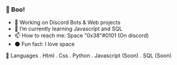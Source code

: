 ### 👻 Boo!

- 🔭 Working on Discord Bots & Web projects
- 🌱 I’m currently learning Javascript and SQL
- 📫 How to reach me: Space "0x38"#0101 (On discord)
- 🌑 Fun fact: I love space 

🧠 Languages
. Html
. Css
. Python
. Javascript (Soon)
. SQL (Soon)
